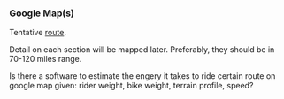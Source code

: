 ### Google Map(s)

Tentative [route][0].

Detail on each section will be mapped later.  Preferably, they
should be in 70-120 miles range.

Is there a software to estimate the engery it takes to ride
certain route on google map given: rider weight, bike weight,
terrain profile, speed?

[0]: http://goo.gl/maps/Ut7K3 "Tentative map"
